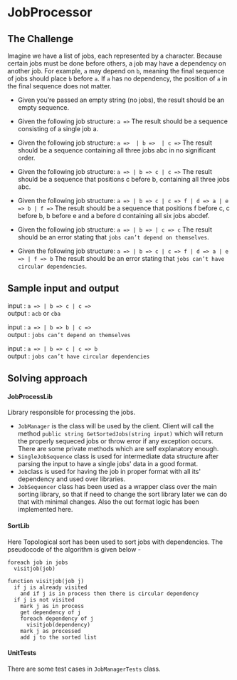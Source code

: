 # JobProcessor

## The Challenge

Imagine we have a list of jobs, each represented by a character. Because certain jobs must be done before others, a job may have a dependency on another job. For example, `a` may depend on `b`, meaning the final sequence of jobs should place `b` before `a`. If `a` has no dependency, the position of `a` in the final sequence does not matter.

- Given you’re passed an empty string (no jobs), the result should be an empty sequence.

- Given the following job structure:
`a =>`
The result should be a sequence consisting of a single job a.

- Given the following job structure:
  `a =>  | b =>  | c =>`
The result should be a sequence containing all three jobs abc in no significant order.

- Given the following job structure:
  `a => | b => c | c =>`
The result should be a sequence that positions c before b, containing all three jobs abc.

- Given the following job structure:
  `a => | b => c | c => f | d => a | e => b | f =>`
The result should be a sequence that positions f before c, c before b, b before e and a before d containing all six jobs abcdef.

- Given the following job structure:
  `a => | b => | c => c`
The result should be an error stating that `jobs can’t depend on themselves`.

- Given the following job structure:
`a => | b => c | c => f | d => a | e => | f => b`
The result should be an error stating that `jobs can’t have circular dependencies`.


## Sample input and output

input : `a => | b => c | c =>`   
output : `acb` or `cba`

input : `a => | b => b | c =>`   
output : `jobs can’t depend on themselves`

input : `a => | b => c | c => b`   
output : `jobs can’t have circular dependencies`


## Solving approach

#### JobProcessLib
Library responsible for processing the jobs.
- `JobManager` is the class will be used by the client. Client will call the method `public string GetSortedJobs(string input)` which will return the properly sequeced jobs or throw error if any exception occurs. There are some private methods which are self explanatory enough.
- `SingleJobSequence` class is used for intermediate data structure after parsing the input to have a single jobs' data in a good format.
- `Job`class is used for having the job in proper format with all its' dependency and used over libraries.
- `JobSequencer` class has been used as a wrapper class over the main sorting library, so that if need to change the sort library later we can do that with minimal changes. Also the out format logic has been implemented here.

#### SortLib
Here Topological sort has been used to sort jobs with dependencies. The pseudocode of the algorithm is given below -

```
foreach job in jobs
  visitjob(job)
  
function visitjob(job j)
  if j is already visited
    and if j is in process then there is circular dependency
  if j is not visited
    mark j as in process
    get dependency of j
    foreach dependency of j
      visitjob(dependency)
    mark j as processed
    add j to the sorted list
```

#### UnitTests
There are some test cases in `JobManagerTests` class.
